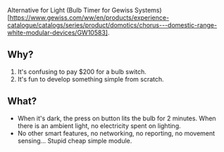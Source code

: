 Alternative for Light (Bulb Timer for Gewiss Systems)[https://www.gewiss.com/ww/en/products/experience-catalogue/catalogs/series/product/domotics/chorus---domestic-range-white-modular-devices/GW10583].

## Why?

1. It's confusing to pay $200 for a bulb switch.
2. It's fun to develop something simple from scratch.

## What?

- When it's dark, the press on button lits the bulb for 2 minutes. When there is an ambient light, no electricity spent on lighting.
- No other smart features, no networking, no reporting, no movement sensing... Stupid cheap simple module.

